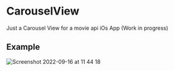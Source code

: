 # CarouselView
Just a Carousel View for a movie api iOs App (Work in progress)

## Example

![Screenshot 2022-09-16 at 11 44 18](https://user-images.githubusercontent.com/94653280/190609776-4bb13153-6e48-4653-ae8a-4f2bc401bef3.png)
